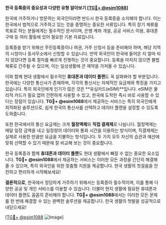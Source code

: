 **한국 등록증의 중요성과 다양한 유형 알아보기 [[TG💪+ @esim1088](https://t.me/s/esim1088)]**

한국에 거주하거나 방문하는 외국인이라면 반드시 한국 등록증을 소지해야 합니다. 이는 한국에서 법적으로 거주하고 있는 것을 증명하는 중요한 서류입니다. 특히 장기 체류를 목표로 하는 분들에게는 필수적인 문서이며, 은행 계좌 개설, 공공 서비스 이용, 휴대폰 구매 등 여러 활동에 있어 필요한 기본 자료입니다.

등록증을 받기 위해선 주민등록증이나 여권, 거주 신청서 등을 준비해야 하며, 해당 지역의 시청이나 동사무소에서 신청할 수 있습니다. 만약 외국인이 한국에 들어온 지 얼마 되지 않았다면 등록 절차를 빠르게 진행하는 것이 중요합니다. 등록을 마치지 않으면 불법 체류로 간주될 수 있으며, 이는 일상생활에 큰 제약을 가져올 수 있습니다.

이와 함께 현대 생활에서 필수적인 **휴대폰과 데이터 플랜**도 꼭 살펴봐야 할 부분입니다. 한국에는 다양한 통신사가 존재하며, 각각의 통신사는 자체적인 요금제와 특징을 가지고 있습니다. 특히 외국인에게 인기가 많은 것은 **유심카드(eSIM)**입니다. eSIM은 물리적 카드가 필요 없어 간편하게 사용할 수 있고, 한국에 도착한 즉시 바로 사용할 수 있다는 장점이 있습니다. **TG💪+ @esim1088**에서 제공하는 서비스는 특히 외국인에게 최적화된 솔루션으로, 쉽게 한국의 통신사를 선택하고 데이터 플랜을 설정할 수 있도록 도와줍니다.

또한 한국에서의 통신 요금제는 크게 **월정액제**와 **직접 결제제**로 나뉩니다. 월정액제는 매달 일정 금액을 내고 일정량의 데이터와 통화 시간을 이용하는 방식이며, 직결제제는 실제로 사용한 만큼만 요금을 지불하는 방식입니다. 두 가지 모두 자신의 습관과 예산에 맞춰 선택할 수 있기 때문에 잘 비교해 보는 것이 중요합니다.

한국 등록증과 함께 **휴대폰과 데이터 플랜**도 현대 생활에서 빠질 수 없는 중요한 요소입니다. **TG💪+ @esim1088**에서 제공하는 서비스는 이러한 모든 과정을 간단히 해결해줄 수 있으며, 특히 외국인을 위한 맞춤형 지원을 제공합니다. 한국 생활의 첫걸음을 안전하고 편리하게 시작해보세요!

**결론적으로**, 한국에서 정당하게 거주하기 위해서는 등록증이 필수적이며, 이를 통해 다양한 공공 및 개인 서비스를 이용할 수 있습니다. 더불어 현지 생활에 필요한 휴대폰과 데이터 플랜도 꼼꼼히 준비해야 합니다. **TG💪+ @esim1088**에서는 이러한 모든 문제를 한 번에 해결할 수 있는 완벽한 솔루션을 제공합니다. 한국 생활의 첫발을 성공적으로 내딛으세요!

[[TG💪+ @esim1088](https://t.me/s/esim1088) ![Image](https://i.postimg.cc/Y0z9fWf4/image.png)]